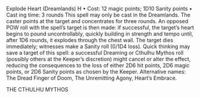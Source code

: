 Explode Heart (Dreamlands) H
• Cost:  12 magic points; 1D10 Sanity points
•
 Cast
ing time: 3 rounds
This spell may only be cast in the Dreamlands. The caster 
points at the target and concentrates for three rounds. An 
opposed POW roll with the spell’s target is then made: if 
successful, the target’s heart begins to pound uncontrollably, 
quickly building in strength and tempo until, after 1D6 
rounds, it explodes through the chest wall. The target dies 
immediately; witnesses make a Sanity roll (0/1D4 loss). 
Quick thinking may save a target of this spell: a 
successful Dreaming or Cthulhu Mythos roll (possibly 
others at the Keeper’s discretion) might cancel or alter 
the effect, reducing the consequences to the loss of either 
2D6 hit points, 2D6 magic points, or 2D6 Sanity points 
as chosen by the Keeper.
Alternative names: The Dread Finger of Doom, The 
Unremitting Agony, Heart’s Embrace.
 
THE CTHULHU MYTHOS
